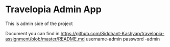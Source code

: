 # Travelopia Admin App

This is admin side of the project 

Document you can find in 
https://github.com/Siddhant-Kashyap/travelopia-assignment/blob/master/README.md
username-admin password -admin
